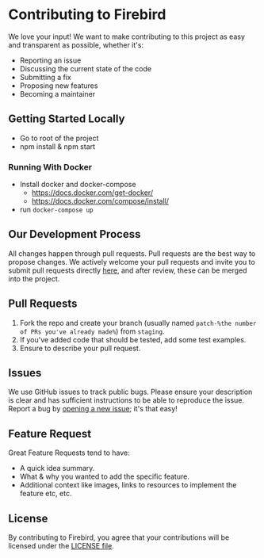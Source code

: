 # Contributing to Firebird

We love your input! We want to make contributing to this project as easy and transparent as possible, whether it's:

- Reporting an issue
- Discussing the current state of the code
- Submitting a fix
- Proposing new features
- Becoming a maintainer

## Getting Started Locally

- Go to root of the project
- npm install & npm start

### Running With Docker

- Install docker and docker-compose
  - https://docs.docker.com/get-docker/
  - https://docs.docker.com/compose/install/
- run `docker-compose up`

## Our Development Process

All changes happen through pull requests. Pull requests are the best way to propose changes. We actively welcome your pull requests and invite you to submit pull requests directly [here](https://github.com/lukejgaskell/firebird/pulls), and after review, these can be merged into the project.

## Pull Requests

1. Fork the repo and create your branch (usually named `patch-%the number of PRs you've already made%`) from `staging`.
2. If you've added code that should be tested, add some test examples.
3. Ensure to describe your pull request.

## Issues

We use GitHub issues to track public bugs. Please ensure your description is
clear and has sufficient instructions to be able to reproduce the issue. Report a bug by <a href="https://github.com/lukejgaskell/firebird/issues">opening a new issue</a>; it's that easy!

## Feature Request

Great Feature Requests tend to have:

- A quick idea summary.
- What & why you wanted to add the specific feature.
- Additional context like images, links to resources to implement the feature etc, etc.

## License

By contributing to Firebird, you agree that your contributions will be licensed
under the [LICENSE file](LICENSE).
